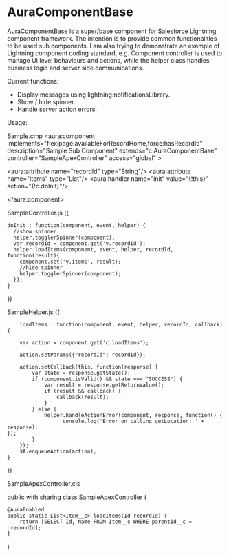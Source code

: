# AuraComponentBase

AuraComponentBase is a super/base component for Salesforce Lightning component framework.
The intention is to provide common functionalities to be used sub components. I am also trying to demonstrate an example of Lightning component coding standard, e.g. Component controller is used to manage UI level behaviours and actions, while the helper class handles business logic and server side communications.   

Current functions:
* Display messages using lightning:notificationsLibrary.
* Show / hide spinner.
* Handle server action errors.


Usage:

Sample.cmp
<aura:component implements="flexipage:availableForRecordHome,force:hasRecordId" 
                description="Sample Sub Component"
                extends="c:AuraComponentBase"
                controller="SampleApexController"
                access="global" >
  
  <aura:attribute name="recordId" type="String"/>
  <aura:attribute name="items" type="List"/>
  <aura:handler name="init" value="{!this}" action="{!c.doInit}"/>

</aura:component>


SampleController.js
({

    doInit : function(component, event, helper) {
      //show spinner
      helper.togglerSpinner(component);
      var recordId = component.get('v.recordId');
      helper.loadItems(component, event, helper, recordId, function(result){
        component.set('v.items', result);
        //hide spinner
        helper.togglerSpinner(component);
      });   
    }
})


SampleHelper.js
({

        loadItems : function(component, event, helper, recordId, callback) {
       
        var action = component.get('c.loadItems');
        
        action.setParams({"recordId": recordId});

        action.setCallback(this, function(response) {
            var state = response.getState();
            if (component.isValid() && state === "SUCCESS") {
                var result = response.getReturnValue();
                if (result && callback) {
                    callback(result);
                }
            } else {
                helper.handleActionError(component, response, function() {
                 	  console.log('Error on calling getLocation: ' + response);                                                                           });
            }
        });
        $A.enqueueAction(action);
    }
})

SampleApexController.cls


public with sharing class SampleApexController {

    @AuraEnabled
    public static List<Item__c> loadItems(Id recordId) {
        return [SELECT Id, Name FROM Item__c WHERE parentId__c = :recordId];
    }

}
